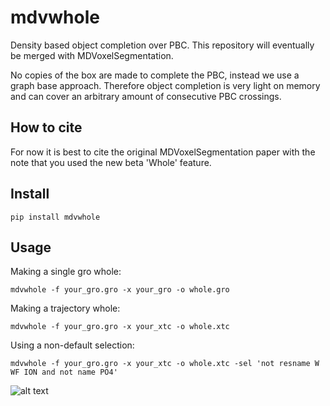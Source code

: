 # mdvwhole
Density based object completion over PBC. This repository will eventually be merged with MDVoxelSegmentation.

No copies of the box are made to complete the PBC, instead we use a graph base approach. Therefore object
completion is very light on memory and can cover an arbitrary amount of consecutive PBC crossings.

## How to cite
For now it is best to cite the original MDVoxelSegmentation paper with the note that you used the new beta 'Whole' feature.

## Install
`pip install mdvwhole`

## Usage
Making a single gro whole:

`mdvwhole -f your_gro.gro -x your_gro -o whole.gro`

Making a trajectory whole:

`mdvwhole -f your_gro.gro -x your_xtc -o whole.xtc`

Using a non-default selection:

`mdvwhole -f your_gro.gro -x your_xtc -o whole.xtc -sel 'not resname W WF ION and not name PO4'`

![alt text](https://user-images.githubusercontent.com/1488903/151573692-58d1eb6c-b6a2-444e-a7b8-937fa8ebc448.png)
